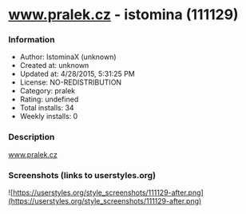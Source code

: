 # www.pralek.cz - istomina (111129)

### Information
- Author: IstominaX (unknown)
- Created at: unknown
- Updated at: 4/28/2015, 5:31:25 PM
- License: NO-REDISTRIBUTION
- Category: pralek
- Rating: undefined
- Total installs: 34
- Weekly installs: 0


### Description
www.pralek.cz


### Screenshots (links to userstyles.org)
![https://userstyles.org/style_screenshots/111129-after.png](https://userstyles.org/style_screenshots/111129-after.png)


